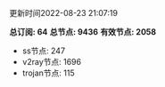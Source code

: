 更新时间2022-08-23 21:07:19

**总订阅: 64**
**总节点: 9436**
**有效节点: 2058**
- ss节点: 247
- v2ray节点: 1696
- trojan节点: 115
